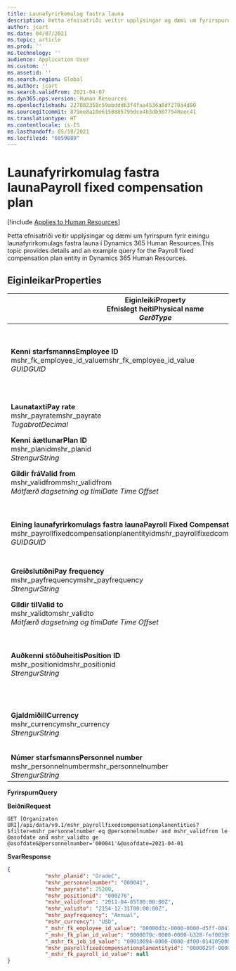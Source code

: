 ```yaml
---
title: Launafyrirkomulag fastra launa
description: Þetta efnisatriði veitir upplýsingar og dæmi um fyrirspurn fyrir einingu launafyrirkomulags fastra launa í Dynamics 365 Human Resources.
author: jcart
ms.date: 04/07/2021
ms.topic: article
ms.prod: ''
ms.technology: ''
audience: Application User
ms.custom: ''
ms.assetid: ''
ms.search.region: Global
ms.author: jcart
ms.search.validFrom: 2021-04-07
ms.dyn365.ops.version: Human Resources
ms.openlocfilehash: 227082358c59abddd63f4faa4536a8df270a4d80
ms.sourcegitcommit: 879ee8a10e6158885795dce4b3db5077540eec41
ms.translationtype: HT
ms.contentlocale: is-IS
ms.lasthandoff: 05/18/2021
ms.locfileid: "6059089"
---
```

# <a name="payroll-fixed-compensation-plan"></a><span data-ttu-id="62244-103">Launafyrirkomulag fastra launa</span><span class="sxs-lookup"><span data-stu-id="62244-103">Payroll fixed compensation plan</span></span>

[!include [Applies to Human Resources](../includes/applies-to-hr.md)]

<span data-ttu-id="62244-104">Þetta efnisatriði veitir upplýsingar og dæmi um fyrirspurn fyrir einingu launafyrirkomulags fastra launa í Dynamics 365 Human Resources.</span><span class="sxs-lookup"><span data-stu-id="62244-104">This topic provides details and an example query for the Payroll fixed compensation plan entity in Dynamics 365 Human Resources.</span></span>

## <a name="properties"></a><span data-ttu-id="62244-105">Eiginleikar</span><span class="sxs-lookup"><span data-stu-id="62244-105">Properties</span></span>

| <span data-ttu-id="62244-106">Eiginleiki</span><span class="sxs-lookup"><span data-stu-id="62244-106">Property</span></span><br><span data-ttu-id="62244-107">**Efnislegt heiti**</span><span class="sxs-lookup"><span data-stu-id="62244-107">**Physical name**</span></span><br><span data-ttu-id="62244-108">**_Gerð_**</span><span class="sxs-lookup"><span data-stu-id="62244-108">**_Type_**</span></span> | <span data-ttu-id="62244-109">Nota</span><span class="sxs-lookup"><span data-stu-id="62244-109">Use</span></span> | <span data-ttu-id="62244-110">lýsing</span><span class="sxs-lookup"><span data-stu-id="62244-110">Description</span></span> |
| --- | --- | --- |
| <span data-ttu-id="62244-111">**Kenni starfsmanns**</span><span class="sxs-lookup"><span data-stu-id="62244-111">**Employee ID**</span></span><br><span data-ttu-id="62244-112">mshr_fk_employee_id_value</span><span class="sxs-lookup"><span data-stu-id="62244-112">mshr_fk_employee_id_value</span></span><br><span data-ttu-id="62244-113">*GUID*</span><span class="sxs-lookup"><span data-stu-id="62244-113">*GUID*</span></span> | <span data-ttu-id="62244-114">Lesa eingöngu</span><span class="sxs-lookup"><span data-stu-id="62244-114">Read-only</span></span><br><span data-ttu-id="62244-115">Krafa</span><span class="sxs-lookup"><span data-stu-id="62244-115">Required</span></span><br><span data-ttu-id="62244-116">Framandlykill:mshr_Employee_id of mshr_payrollemployeeentity entity</span><span class="sxs-lookup"><span data-stu-id="62244-116">Foreign key:mshr_Employee_id of mshr_payrollemployeeentity entity</span></span>  | <span data-ttu-id="62244-117">Kenni starfsmanns</span><span class="sxs-lookup"><span data-stu-id="62244-117">Employee ID</span></span> |
| <span data-ttu-id="62244-118">**Launataxti**</span><span class="sxs-lookup"><span data-stu-id="62244-118">**Pay rate**</span></span><br><span data-ttu-id="62244-119">mshr_payrate</span><span class="sxs-lookup"><span data-stu-id="62244-119">mshr_payrate</span></span><br><span data-ttu-id="62244-120">*Tugabrot*</span><span class="sxs-lookup"><span data-stu-id="62244-120">*Decimal*</span></span> | <span data-ttu-id="62244-121">Lesa eingöngu</span><span class="sxs-lookup"><span data-stu-id="62244-121">Read-only</span></span><br><span data-ttu-id="62244-122">Krafa</span><span class="sxs-lookup"><span data-stu-id="62244-122">Required</span></span> | <span data-ttu-id="62244-123">Launataxti skilgreindur í launafyrirkomulagi fastra launa.</span><span class="sxs-lookup"><span data-stu-id="62244-123">Pay rate defined in fixed compensation plan.</span></span> |
| <span data-ttu-id="62244-124">**Kenni áætlunar**</span><span class="sxs-lookup"><span data-stu-id="62244-124">**Plan ID**</span></span><br><span data-ttu-id="62244-125">mshr_planid</span><span class="sxs-lookup"><span data-stu-id="62244-125">mshr_planid</span></span><br><span data-ttu-id="62244-126">*Strengur*</span><span class="sxs-lookup"><span data-stu-id="62244-126">*String*</span></span> | <span data-ttu-id="62244-127">Lesa eingöngu</span><span class="sxs-lookup"><span data-stu-id="62244-127">Read-only</span></span><br><span data-ttu-id="62244-128">Krafa</span><span class="sxs-lookup"><span data-stu-id="62244-128">Required</span></span> |<span data-ttu-id="62244-129">Tilgreinir launafyrirkomulagið.</span><span class="sxs-lookup"><span data-stu-id="62244-129">Specifies the compensation plan.</span></span>  |
| <span data-ttu-id="62244-130">**Gildir frá**</span><span class="sxs-lookup"><span data-stu-id="62244-130">**Valid from**</span></span><br><span data-ttu-id="62244-131">mshr_validfrom</span><span class="sxs-lookup"><span data-stu-id="62244-131">mshr_validfrom</span></span><br><span data-ttu-id="62244-132">*Mótfærð dagsetning og tími*</span><span class="sxs-lookup"><span data-stu-id="62244-132">*Date Time Offset*</span></span> |  <span data-ttu-id="62244-133">Lesa eingöngu</span><span class="sxs-lookup"><span data-stu-id="62244-133">Read-only</span></span><br><span data-ttu-id="62244-134">Krafa</span><span class="sxs-lookup"><span data-stu-id="62244-134">Required</span></span> |<span data-ttu-id="62244-135">Sú dagsetning sem föst laun starfsmanns gilda frá.</span><span class="sxs-lookup"><span data-stu-id="62244-135">Date the employee fixed compensation is valid from.</span></span>  |
| <span data-ttu-id="62244-136">**Eining launafyrirkomulags fastra launa**</span><span class="sxs-lookup"><span data-stu-id="62244-136">**Payroll Fixed Compensation Plan entity**</span></span><br><span data-ttu-id="62244-137">mshr_payrollfixedcompensationplanentityid</span><span class="sxs-lookup"><span data-stu-id="62244-137">mshr_payrollfixedcompensationplanentityid</span></span><br><span data-ttu-id="62244-138">*GUID*</span><span class="sxs-lookup"><span data-stu-id="62244-138">*GUID*</span></span> | <span data-ttu-id="62244-139">Krafa</span><span class="sxs-lookup"><span data-stu-id="62244-139">Required</span></span><br><span data-ttu-id="62244-140">Búið til af kerfi</span><span class="sxs-lookup"><span data-stu-id="62244-140">Sytem generated</span></span> | <span data-ttu-id="62244-141">GUID-gildi myndað af kerfinu til að auðkenna launafyrirkomulag á einkvæman hátt.</span><span class="sxs-lookup"><span data-stu-id="62244-141">A system-generated GUID value to uniquely identify the compensation plan.</span></span> |
| <span data-ttu-id="62244-142">**Greiðslutíðni**</span><span class="sxs-lookup"><span data-stu-id="62244-142">**Pay frequency**</span></span><br><span data-ttu-id="62244-143">mshr_payfrequency</span><span class="sxs-lookup"><span data-stu-id="62244-143">mshr_payfrequency</span></span><br><span data-ttu-id="62244-144">*Strengur*</span><span class="sxs-lookup"><span data-stu-id="62244-144">*String*</span></span> | <span data-ttu-id="62244-145">Lesa eingöngu</span><span class="sxs-lookup"><span data-stu-id="62244-145">Read-only</span></span><br><span data-ttu-id="62244-146">Krafa</span><span class="sxs-lookup"><span data-stu-id="62244-146">Required</span></span> |<span data-ttu-id="62244-147">Tíðnin sem starfsmaðurinn fær greitt.</span><span class="sxs-lookup"><span data-stu-id="62244-147">The frequency the employee will be paid.</span></span>  |
| <span data-ttu-id="62244-148">**Gildir til**</span><span class="sxs-lookup"><span data-stu-id="62244-148">**Valid to**</span></span><br><span data-ttu-id="62244-149">mshr_validto</span><span class="sxs-lookup"><span data-stu-id="62244-149">mshr_validto</span></span><br><span data-ttu-id="62244-150">*Mótfærð dagsetning og tími*</span><span class="sxs-lookup"><span data-stu-id="62244-150">*Date Time Offset*</span></span> | <span data-ttu-id="62244-151">Lesa eingöngu</span><span class="sxs-lookup"><span data-stu-id="62244-151">Read-only</span></span> <br><span data-ttu-id="62244-152">Krafa</span><span class="sxs-lookup"><span data-stu-id="62244-152">Required</span></span> | <span data-ttu-id="62244-153">Sú dagsetning sem föst laun starfsmanns gilda til.</span><span class="sxs-lookup"><span data-stu-id="62244-153">Date the employee fixed compensation is valid to.</span></span> |
| <span data-ttu-id="62244-154">**Auðkenni stöðuheitis**</span><span class="sxs-lookup"><span data-stu-id="62244-154">**Position ID**</span></span><br><span data-ttu-id="62244-155">mshr_positionid</span><span class="sxs-lookup"><span data-stu-id="62244-155">mshr_positionid</span></span><br><span data-ttu-id="62244-156">*Strengur*</span><span class="sxs-lookup"><span data-stu-id="62244-156">*String*</span></span> | <span data-ttu-id="62244-157">Lesa eingöngu</span><span class="sxs-lookup"><span data-stu-id="62244-157">Read-only</span></span> <br><span data-ttu-id="62244-158">Krafa</span><span class="sxs-lookup"><span data-stu-id="62244-158">Required</span></span> | <span data-ttu-id="62244-159">Auðkenni stöðu sem tengist skráningu starfsmanns og launafyrirkomulags fastra launa.</span><span class="sxs-lookup"><span data-stu-id="62244-159">Postion ID associated with the employee and fixed compensation plan enrollment.</span></span> |
| <span data-ttu-id="62244-160">**Gjaldmiðill**</span><span class="sxs-lookup"><span data-stu-id="62244-160">**Currency**</span></span><br><span data-ttu-id="62244-161">mshr_currency</span><span class="sxs-lookup"><span data-stu-id="62244-161">mshr_currency</span></span><br><span data-ttu-id="62244-162">*Strengur*</span><span class="sxs-lookup"><span data-stu-id="62244-162">*String*</span></span> | <span data-ttu-id="62244-163">Lesa eingöngu</span><span class="sxs-lookup"><span data-stu-id="62244-163">Read-only</span></span> <br><span data-ttu-id="62244-164">Krafa</span><span class="sxs-lookup"><span data-stu-id="62244-164">Required</span></span> |<span data-ttu-id="62244-165">Gjaldmiðillinn sem er skilgreindur fyrir launafyrirkomulag fastra launa</span><span class="sxs-lookup"><span data-stu-id="62244-165">The currency defined for the fixed compensation plan</span></span>   |
| <span data-ttu-id="62244-166">**Númer starfsmanns**</span><span class="sxs-lookup"><span data-stu-id="62244-166">**Personnel number**</span></span><br><span data-ttu-id="62244-167">mshr_personnelnumber</span><span class="sxs-lookup"><span data-stu-id="62244-167">mshr_personnelnumber</span></span><br><span data-ttu-id="62244-168">*Strengur*</span><span class="sxs-lookup"><span data-stu-id="62244-168">*String*</span></span> | <span data-ttu-id="62244-169">Lesa eingöngu</span><span class="sxs-lookup"><span data-stu-id="62244-169">Read-only</span></span><br><span data-ttu-id="62244-170">Krafa</span><span class="sxs-lookup"><span data-stu-id="62244-170">Required</span></span> |<span data-ttu-id="62244-171">Einkvæmt númer starfsmanns.</span><span class="sxs-lookup"><span data-stu-id="62244-171">The employee's unique personnel number.</span></span>  |

<span data-ttu-id="62244-172">**Fyrirspurn**</span><span class="sxs-lookup"><span data-stu-id="62244-172">**Query**</span></span>

<span data-ttu-id="62244-173">**Beiðni**</span><span class="sxs-lookup"><span data-stu-id="62244-173">**Request**</span></span>

```http
GET [Organizaton URI]/api/data/v9.1/mshr_payrollfixedcompensationplanentities?$filter=mshr_personnelnumber eq @personnelnumber and mshr_validfrom le @asofdate and mshr_validto ge @asofdate&@personnelnumber='000041'&@asofdate=2021-04-01
```

<span data-ttu-id="62244-174">**Svar**</span><span class="sxs-lookup"><span data-stu-id="62244-174">**Response**</span></span>

```json
{
            "mshr_planid": "GradeC",
            "mshr_personnelnumber": "000041",
            "mshr_payrate": 75200,
            "mshr_positionid": "000276",
            "mshr_validfrom": "2011-04-05T00:00:00Z",
            "mshr_validto": "2154-12-31T00:00:00Z",
            "mshr_payfrequency": "Annual",
            "mshr_currency": "USD",
            "_mshr_fk_employee_id_value": "00000d3c-0000-0000-d5ff-004105000000",
            "_mshr_fk_plan_id_value": "0000070c-0000-0000-b328-fef003000000",
            "_mshr_fk_job_id_value": "00010094-0000-0000-df00-014105000000",
            "mshr_payrollfixedcompensationplanentityid": "0000029f-0000-0000-d5ff-004105000000",
            "_mshr_fk_payroll_id_value": null
}
```
